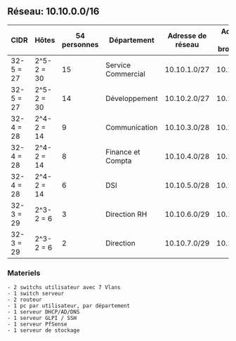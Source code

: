 ## Réseau: 10.10.0.0/16

|  CIDR |  Hôtes |  54 personnes  |  Département |  Adresse de réseau |  Adresse de broadcast |  Adresse de début de plage |  Adresse de fin de plage |  Masque de sous réseau | Vlan |
|-------|--------|----------------|--------------|--------------------|-----------------------|----------------------------|---------------------------|------------------|---------|
|  32-5 = 27 |  2^5-2 = 30 |  15 |  Service Commercial |  10.10.1.0/27 |  10.10.1.31 |  10.10.1.1 |  10.10.1.30 |  255.255.255.224 |  **VLAN10** |
|  32-5 = 27 |  2^5-2 = 30 |  14 |  Développement |  10.10.2.0/27 |  10.10.2.31 |  10.10.2.1 |  10.10.2.30 |  255.255.255.224 |  **VLAN20** |
|  32-4 = 28 |  2^4-2 = 14 |  9 |  Communication |  10.10.3.0/28 |  10.10.3.15 |  10.10.3.1 |  10.10.3.14 |  255.255.255.240 | **VLAN30** |
|  32-4 = 28 |  2^4-2 = 14 |  8 |  Finance et Compta |  10.10.4.0/28 |  10.10.4.15 |  10.10.4.1 |  10.10.4.14 |  255.255.255.240 | **VLAN40** |
|  32-4 = 28 |  2^4-2 = 14 |  6 |  DSI |  10.10.5.0/28 |  10.10.5.15 |  10.10.5.1 |  10.10.5.14 |  255.255.255.240 |  **VLAN50** |
|  32-3 = 29 |  2^3-2 = 6 |  3 |  Direction RH |  10.10.6.0/29 |  10.10.6.7 |  10.10.6.1 |  10.10.6.6 |  255.255.255.248 |  **VLAN60** |
|  32-3 = 29 |  2^3-2 = 6 |  2 |  Direction |  10.10.7.0/29 |  10.10.7.7 |  10.10.7.1 |  10.10.7.6 |  255.255.255.248 |  **VLAN70** |

### Materiels

    
    - 2 switchs utilisateur avec 7 Vlans
    - 1 switch serveur
    - 2 routeur
    - 1 pc par utilisateur, par département
    - 1 serveur DHCP/AD/DNS	
    - 1 serveur GLPI / SSH
    - 1 serveur PfSense
	- 1 serveur de stockage	
